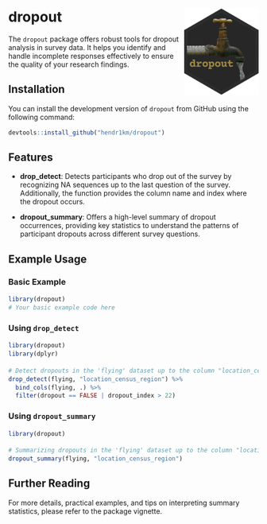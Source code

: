 # dropout <img src="man/figures/logo.png" align="right" width="150" />

<!-- badges: start -->
<!-- badges: end -->

The `dropout` package offers robust tools for dropout analysis in survey data. It helps you identify and handle incomplete responses effectively to ensure the quality of your research findings.

## Installation

You can install the development version of `dropout` from GitHub using the following command:

```r
devtools::install_github("hendr1km/dropout")
```

## Features

- **drop_detect**: Detects participants who drop out of the survey by recognizing NA sequences up to the last question of the survey. Additionally, the function provides the column name and index where the dropout occurs.

- **dropout_summary**: Offers a high-level summary of dropout occurrences, providing key statistics to understand the patterns of participant dropouts across different survey questions.

## Example Usage

### Basic Example

```r
library(dropout)
# Your basic example code here
```

### Using `drop_detect`

```r
library(dropout)
library(dplyr)

# Detect dropouts in the 'flying' dataset up to the column "location_census_region"
drop_detect(flying, "location_census_region") %>%
  bind_cols(flying, .) %>%
  filter(dropout == FALSE | dropout_index > 22)
```

### Using `dropout_summary`

```r
library(dropout)

# Summarizing dropouts in the 'flying' dataset up to the column "location_census_region"
dropout_summary(flying, "location_census_region")
```

## Further Reading

For more details, practical examples, and tips on interpreting summary statistics, please refer to the package vignette.

